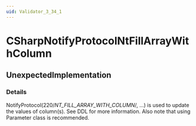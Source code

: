 ```yaml
---
uid: Validator_3_34_1
---
```


# CSharpNotifyProtocolNtFillArrayWithColumn

## UnexpectedImplementation

<!-- Description, Properties, ... sections are auto-generated. -->
<!-- REPLACE ME AUTO-GENERATION -->

### Details

NotifyProtocol(220/*NT_FILL_ARRAY_WITH_COLUMN*/, ...) is used to update the values of column(s).
See DDL for more information.
Also note that using Parameter class is recommended.

<!-- Uncomment to add example code -->
<!--### Example code-->
